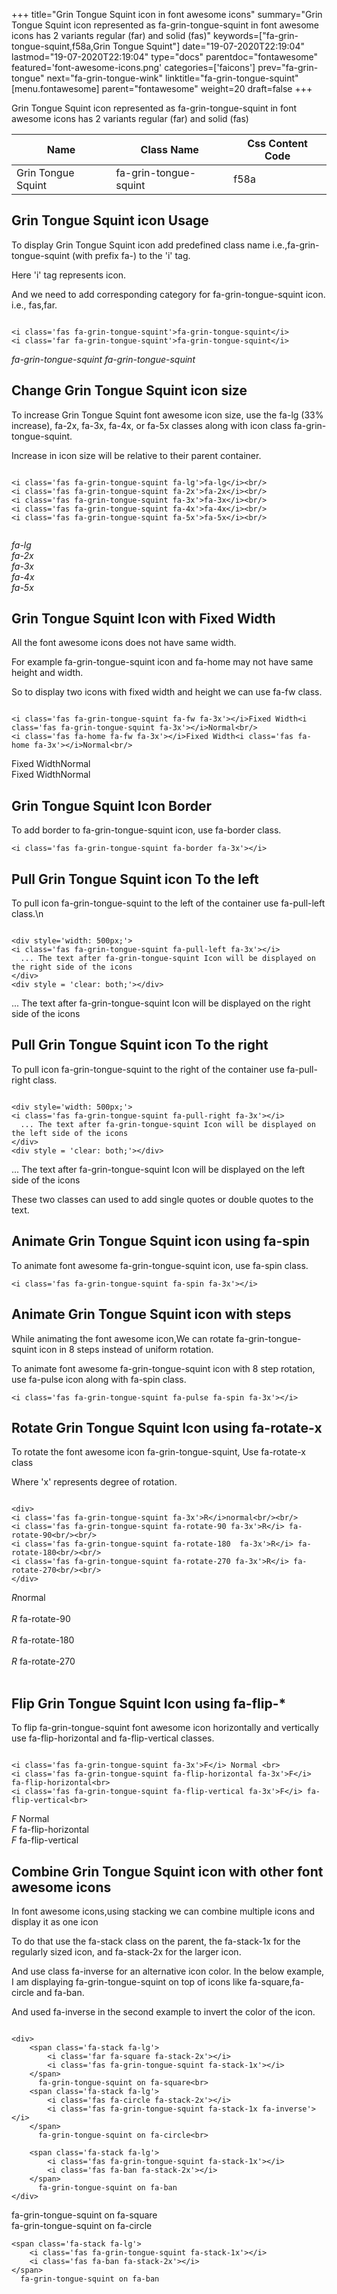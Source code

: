 +++
title="Grin Tongue Squint icon in font awesome icons"
summary="Grin Tongue Squint icon represented as fa-grin-tongue-squint in font awesome icons has 2 variants regular (far) and solid (fas)"
keywords=["fa-grin-tongue-squint,f58a,Grin Tongue Squint"]
date="19-07-2020T22:19:04"
lastmod="19-07-2020T22:19:04"
type="docs"
parentdoc="fontawesome"
featured='font-awesome-icons.png'
categories=['faicons']
prev="fa-grin-tongue"
next="fa-grin-tongue-wink"
linktitle="fa-grin-tongue-squint"
[menu.fontawesome]
parent="fontawesome"
weight=20
draft=false
+++


Grin Tongue Squint icon represented as fa-grin-tongue-squint in font awesome icons has 2 variants regular (far) and solid (fas)

<div class='table-responsive'><table class='table'><thead><tr><th>Name</th><th>Class Name</th><th>Css Content Code</th></tr></thead><tbody><tr><td>Grin Tongue Squint</td><td>fa-grin-tongue-squint</td><td>f58a</td></tr></tbody></table></div>



## Grin Tongue Squint icon Usage

To display Grin Tongue Squint icon add predefined class name i.e.,fa-grin-tongue-squint (with prefix fa-) to the 'i' tag.

Here 'i' tag represents icon.

And we need to add corresponding category for fa-grin-tongue-squint icon. i.e., fas,far.


```

<i class='fas fa-grin-tongue-squint'>fa-grin-tongue-squint</i>
<i class='far fa-grin-tongue-squint'>fa-grin-tongue-squint</i>
```

<i class='fas fa-grin-tongue-squint'>fa-grin-tongue-squint</i>
<i class='far fa-grin-tongue-squint'>fa-grin-tongue-squint</i>




## Change Grin Tongue Squint icon size
To increase Grin Tongue Squint font awesome icon size, use the fa-lg (33% increase), fa-2x, fa-3x, fa-4x, or fa-5x classes along with icon class fa-grin-tongue-squint.

Increase in icon size will be relative to their parent container. 

```

<i class='fas fa-grin-tongue-squint fa-lg'>fa-lg</i><br/>
<i class='fas fa-grin-tongue-squint fa-2x'>fa-2x</i><br/>
<i class='fas fa-grin-tongue-squint fa-3x'>fa-3x</i><br/>
<i class='fas fa-grin-tongue-squint fa-4x'>fa-4x</i><br/>
<i class='fas fa-grin-tongue-squint fa-5x'>fa-5x</i><br/>
            
```

<i class='fas fa-grin-tongue-squint fa-lg'>fa-lg</i><br/>
<i class='fas fa-grin-tongue-squint fa-2x'>fa-2x</i><br/>
<i class='fas fa-grin-tongue-squint fa-3x'>fa-3x</i><br/>
<i class='fas fa-grin-tongue-squint fa-4x'>fa-4x</i><br/>
<i class='fas fa-grin-tongue-squint fa-5x'>fa-5x</i><br/>
            



## Grin Tongue Squint Icon with Fixed Width 

All the font awesome icons does not have same width.

For example fa-grin-tongue-squint icon and fa-home may not have same height and width.

So to display two icons with fixed width and height we can use fa-fw class.


```

<i class='fas fa-grin-tongue-squint fa-fw fa-3x'></i>Fixed Width<i class='fas fa-grin-tongue-squint fa-3x'></i>Normal<br/>
<i class='fas fa-home fa-fw fa-3x'></i>Fixed Width<i class='fas fa-home fa-3x'></i>Normal<br/>
```

<i class='fas fa-grin-tongue-squint fa-fw fa-3x'></i>Fixed Width<i class='fas fa-grin-tongue-squint fa-3x'></i>Normal<br/>
<i class='fas fa-home fa-fw fa-3x'></i>Fixed Width<i class='fas fa-home fa-3x'></i>Normal<br/>



## Grin Tongue Squint Icon Border 

To add border to fa-grin-tongue-squint icon, use fa-border class.


```
<i class='fas fa-grin-tongue-squint fa-border fa-3x'></i>

```
<i class='fas fa-grin-tongue-squint fa-border fa-3x'></i>





## Pull Grin Tongue Squint icon To the left

To pull icon fa-grin-tongue-squint to the left of the container use fa-pull-left class.\n

```

<div style='width: 500px;'>
<i class='fas fa-grin-tongue-squint fa-pull-left fa-3x'></i>
  ... The text after fa-grin-tongue-squint Icon will be displayed on the right side of the icons
</div>
<div style = 'clear: both;'></div>
```

<div style='width: 500px;'>
<i class='fas fa-grin-tongue-squint fa-pull-left fa-3x'></i>
  ... The text after fa-grin-tongue-squint Icon will be displayed on the right side of the icons
</div>
<div style = 'clear: both;'></div>




## Pull Grin Tongue Squint icon To the right
To pull icon fa-grin-tongue-squint to the right of the container use fa-pull-right class.

```

<div style='width: 500px;'>
<i class='fas fa-grin-tongue-squint fa-pull-right fa-3x'></i>
  ... The text after fa-grin-tongue-squint Icon will be displayed on the left side of the icons
</div>
<div style = 'clear: both;'></div>
```

<div style='width: 500px;'>
<i class='fas fa-grin-tongue-squint fa-pull-right fa-3x'></i>
  ... The text after fa-grin-tongue-squint Icon will be displayed on the left side of the icons
</div>
<div style = 'clear: both;'></div>

These two classes can used to add single quotes or double quotes to the text.


## Animate Grin Tongue Squint icon using fa-spin
To animate font awesome fa-grin-tongue-squint icon, use fa-spin class.

```
<i class='fas fa-grin-tongue-squint fa-spin fa-3x'></i>
```
<i class='fas fa-grin-tongue-squint fa-spin fa-3x'></i>




## Animate Grin Tongue Squint icon with steps
While animating the font awesome icon,We can rotate fa-grin-tongue-squint icon in 8 steps instead of uniform rotation.

To animate font awesome fa-grin-tongue-squint icon with 8 step rotation, use fa-pulse icon along with fa-spin class.


```
<i class='fas fa-grin-tongue-squint fa-pulse fa-spin fa-3x'></i>

```
<i class='fas fa-grin-tongue-squint fa-pulse fa-spin fa-3x'></i>





## Rotate Grin Tongue Squint Icon using fa-rotate-x
To rotate the font awesome icon fa-grin-tongue-squint, Use fa-rotate-x class

Where 'x' represents degree of rotation.


```

<div>
<i class='fas fa-grin-tongue-squint fa-3x'>R</i>normal<br/><br/>
<i class='fas fa-grin-tongue-squint fa-rotate-90 fa-3x'>R</i> fa-rotate-90<br/><br/> 
<i class='fas fa-grin-tongue-squint fa-rotate-180  fa-3x'>R</i> fa-rotate-180<br/><br/> 
<i class='fas fa-grin-tongue-squint fa-rotate-270 fa-3x'>R</i> fa-rotate-270<br/><br/>
</div>
```

<div>
<i class='fas fa-grin-tongue-squint fa-3x'>R</i>normal<br/><br/>
<i class='fas fa-grin-tongue-squint fa-rotate-90 fa-3x'>R</i> fa-rotate-90<br/><br/> 
<i class='fas fa-grin-tongue-squint fa-rotate-180  fa-3x'>R</i> fa-rotate-180<br/><br/> 
<i class='fas fa-grin-tongue-squint fa-rotate-270 fa-3x'>R</i> fa-rotate-270<br/><br/>
</div>




## Flip Grin Tongue Squint Icon using fa-flip-*
To flip fa-grin-tongue-squint font awesome icon horizontally and vertically use fa-flip-horizontal and fa-flip-vertical classes. 

```

<i class='fas fa-grin-tongue-squint fa-3x'>F</i> Normal <br>
<i class='fas fa-grin-tongue-squint fa-flip-horizontal fa-3x'>F</i> fa-flip-horizontal<br>
<i class='fas fa-grin-tongue-squint fa-flip-vertical fa-3x'>F</i> fa-flip-vertical<br>
```

<i class='fas fa-grin-tongue-squint fa-3x'>F</i> Normal <br>
<i class='fas fa-grin-tongue-squint fa-flip-horizontal fa-3x'>F</i> fa-flip-horizontal<br>
<i class='fas fa-grin-tongue-squint fa-flip-vertical fa-3x'>F</i> fa-flip-vertical<br>




## Combine Grin Tongue Squint icon with other font awesome icons
In font awesome icons,using stacking we can combine multiple icons and display it as one icon 

To do that use the fa-stack class on the parent, the fa-stack-1x for the regularly sized icon, and fa-stack-2x for the larger icon.

And use class fa-inverse for an alternative icon color. 
In the below example, I am displaying fa-grin-tongue-squint on top of icons like fa-square,fa-circle and fa-ban.

And used fa-inverse in the second example to invert the color of the icon.

```

<div>
    <span class='fa-stack fa-lg'>
        <i class='far fa-square fa-stack-2x'></i>
        <i class='fas fa-grin-tongue-squint fa-stack-1x'></i>
    </span>
      fa-grin-tongue-squint on fa-square<br>
    <span class='fa-stack fa-lg'>
        <i class='fas fa-circle fa-stack-2x'></i>
        <i class='fas fa-grin-tongue-squint fa-stack-1x fa-inverse'></i>
    </span>
      fa-grin-tongue-squint on fa-circle<br>

    <span class='fa-stack fa-lg'>
        <i class='fas fa-grin-tongue-squint fa-stack-1x'></i>
        <i class='fas fa-ban fa-stack-2x'></i>
    </span>
      fa-grin-tongue-squint on fa-ban
</div>
```

<div>
    <span class='fa-stack fa-lg'>
        <i class='far fa-square fa-stack-2x'></i>
        <i class='fas fa-grin-tongue-squint fa-stack-1x'></i>
    </span>
      fa-grin-tongue-squint on fa-square<br>
    <span class='fa-stack fa-lg'>
        <i class='fas fa-circle fa-stack-2x'></i>
        <i class='fas fa-grin-tongue-squint fa-stack-1x fa-inverse'></i>
    </span>
      fa-grin-tongue-squint on fa-circle<br>

    <span class='fa-stack fa-lg'>
        <i class='fas fa-grin-tongue-squint fa-stack-1x'></i>
        <i class='fas fa-ban fa-stack-2x'></i>
    </span>
      fa-grin-tongue-squint on fa-ban
</div>






